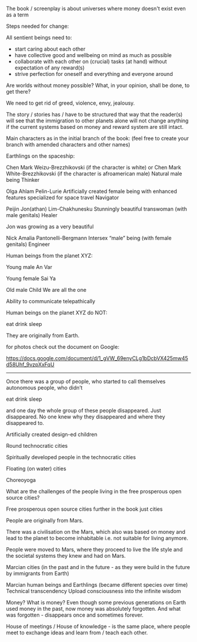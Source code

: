 The book / screenplay is about universes where money doesn't exist even as a term

Steps needed for change:

All sentient beings need to:
 
+ start caring about each other 
+ have collective good and wellbeing on mind as much as possible
+ collaborate with each other on (crucial) tasks (at hand) without expectation of any reward(s)
+ strive perfection for oneself and everything and everyone around 

Are worlds without money possible?
What, in your opinion, shall be done, to get there?

We need to get rid of greed, violence, envy, jealousy. 

The story / stories has / have to be structured that way that the reader(s) will see that the immigration to other planets alone will not change anything if the current systems based on money and reward system are still intact. 

Main characters as in the initial branch of the book: 
(feel free to create your branch with amended characters and other names) 

Earthlings on the spaceship:





Chen Mark Weizu-Brezzhikovski (if the character is white)
or
Chen Mark White-Brezzhikovski (if the character is afroamerican male) 
Natural male being 
Thinker








Olga Ahlam Pelin-Lurie
Artificially created female being with enhanced features specialized for space travel
Navigator






Peijin Jon(athan) Lim-Chakhunesku 
Stunningly beautiful transwoman (with male genitals)
Healer


Jon was growing as a very beautiful 

Nick Amalia Pantonelli-Bergmann 
Intersex “male” being (with female genitals)
Engineer



Human beings from the planet XYZ:



Young male An Var






Young female Sai Ya 





Old male
Child
We are all the one

Ability to communicate telepathically 

Human beings on the planet XYZ do NOT:

eat 
drink
sleep


They are originally from Earth. 


for photos check out the document on Google: 

https://docs.google.com/document/d/1_gVW_69enyCLg1bDcbVX425mw45d58Uhf_9vzpXxFqU


*********

Once there was a group of people, who started to call themselves autonomous people, who didn’t 


eat
drink 
sleep 

and one day the whole group of these people disappeared. Just disappeared. No one knew why they disappeared and where they disappeared to.


Artificially created design-ed children

Round technocratic cities

Spiritually developed people in the technocratic cities

Floating (on water) cities

Choreoyoga 

What are the challenges of the people living in the free prosperous open source cities?

Free prosperous open source cities further in the book just cities

People are originally from Mars. 

There was a civilisation on the Mars, which also was based on money and lead to the planet to become inhabitable i.e. not suitable for living anymore. 

People were moved to Mars, where they proceed to live the life style and the societal systems they knew and had on Mars. 

Marcian cities (in the past and in the future - as they were build in the future by immigrants from Earth)

Marcian human beings and Earthlings (became different species over time) 
Technical transcendency 
Upload consciousness into the infinite wisdom 


Money? What is money?
Even though some previous generations on Earth used money in the past, now money was absolutely forgotten. 
And what was forgotten - disappears once and sometimes forever. 


House of meetings / House of knowledge - is the same place, where people meet to exchange ideas and learn from / teach each other. 





